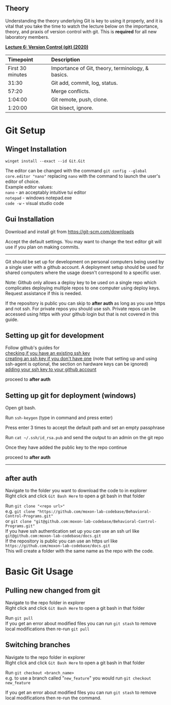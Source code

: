 
## Theory

Understanding the theory underlying Git is key to using it properly, and it is vital that you take the time to watch the lecture below on the importance, theory, and praxis of version control with git. This is **required** for all new laboratory members.

**[Lecture 6: Version Control (git) (2020)](https://www.youtube.com/watch?v=2sjqTHE0zok)**

|Timepoint|Description|
|:-|:-
|First 30 minutes|Importance of Git, theory, terminology, & basics.
|31:30|Git add, commit, log, status.
|57:20|Merge conflicts.
|1:04:00|Git remote, push, clone.
|1:20:00|Git bisect, ignore.

# Git Setup

## Winget Installation

`winget install --exact --id Git.Git`

The editor can be changed with the command `git config --global core.editor "nano"` replacing `nano` with the command to launch the user's editor of choice.  
Example editor values:  
`nano` - an acceptably intuitive tui editor  
`notepad` - windows notepad.exe  
`code -w` - visual studio code  

## Gui Installation
Download and install git from https://git-scm.com/downloads

Accept the default settings. You may want to change the text editor git will use if you plan on making commits.

---

Git should be set up for development on personal computers being used by a single user with a github account. A deployment setup should be used for shared computers where the usage doesn't correspond to a specific user.

Note: Github only allows a deploy key to be used on a single repo which complicates deploying multiple repos to one computer using deploy keys. Request assistance if this is needed.

If the repository is public you can skip to **after auth** as long as you use https and not ssh. For private repos you should use ssh. Private repos can be accessed using https with your github login but that is not covered in this guide.

## Setting up git for development

Follow github's guides for  
[checking if you have an existing ssh key](https://docs.github.com/en/authentication/connecting-to-github-with-ssh/checking-for-existing-ssh-keys)  
[creating an ssh key if you don't have one](https://docs.github.com/en/authentication/connecting-to-github-with-ssh/generating-a-new-ssh-key-and-adding-it-to-the-ssh-agent) (note that setting up and using ssh-agent is optional, the section on hardware keys can be ignored)  
[adding your ssh key to your github account](https://docs.github.com/en/authentication/connecting-to-github-with-ssh/adding-a-new-ssh-key-to-your-github-account)

proceed to **after auth**

## Setting up git for deployment (windows)

Open git bash.

Run `ssh-keygen` (type in command and press enter)

Press enter 3 times to accept the default path and set an empty passphrase

Run `cat ~/.ssh/id_rsa.pub` and send the output to an admin on the git repo

Once they have added the public key to the repo continue

proceed to **after auth**

---
## **after auth**

Navigate to the folder you want to download the code to in explorer  
Right click and click `Git Bash Here` to open a git bash in that folder

Run `git clone "<repo url>"`  
e.g. `git clone "https://github.com/moxon-lab-codebase/Behavioral-Control-Programs.git"`  
or `git clone "git@github.com:moxon-lab-codebase/Behavioral-Control-Programs.git"`  
If you have ssh authentication set up you can use an ssh url like `git@github.com:moxon-lab-codebase/docs.git`  
If the repository is public you can use an https url like `https://github.com/moxon-lab-codebase/docs.git`  
This will create a folder with the same name as the repo with the code.

# Basic Git Usage

## Pulling new changed from git

Navigate to the repo folder in explorer  
Right click and click `Git Bash Here` to open a git bash in that folder

Run `git pull`  
If you get an error about modified files you can run `git stash` to remove local modifications then re-run `git pull`

## Switching branches

Navigate to the repo folder in explorer  
Right click and click `Git Bash Here` to open a git bash in that folder

Run `git checkout <branch_name>`  
e.g. to use a branch called "`new_feature`" you would run `git checkout new_feature`

If you get an error about modified files you can run `git stash` to remove local modifications then re-run the command.
